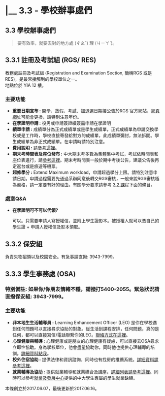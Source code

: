 # \|\_\_ 3.3 - 學校辦事處們

## 3.3 學校辦事處們

> 要有效率，就要去對的地方處 \(ㄔㄠˇ\) 理 \(ㄐㄧㄚˋ\)。

## 3.3.1 註冊及考試組 \(RGS/ RES\)

教務處註冊及考試組 \(Registration and Examination Section, 簡稱RGS 或是 RES\)，是最常接觸到的學校單位之一。  
地點位於 YIA 12 樓。

### 主要功能

* **重要日期宣布 :** 開學、放假、考試、加退選日期接公告於RGS 官方網站，[網頁網址](http://rgsntl.rgs.cuhk.edu.hk/rws_prd_life/pv_menu/gn_115085849.asp)可能會更換，請特別注意年份。
* **在學證明申請 :** 役男或申請簽證續簽需申請在學證明
* **績單申請 :** 成績單分為正式成績單或是學生成績單，正式成績單為申請交換學校或是工作時，學校直接寄發給對方的成績單，此成績單彌封，無法拆開。學生成績單為非正式成績單。在申請時請特別注意。
* **費用說明 :** 請[參考這裡](https://rgsntl.rgs.cuhk.edu.hk/rws_prd_life/re_menu_zh/gn_115089646.asp)。
* **期末考時間表及座位發布 :** 中大期末考多數為集體集中考試，考試依時間表和座位表進行，請[參考這裡](https://rgsntl.rgs.cuhk.edu.hk/rws_prd_life/re_menu/ex_00000493.asp)。期末考時間表一般於期中考後公告，建議公告後再定返台或是旅遊等機票。
* **超修學分 :** Extend Maximum workload，申請超過學分上限。請特別注意申請日期。申請過程需要先通過系辦同意後轉交RGS審核，一般來說RGS審核極為嚴格，請一定要有好的理由。有關學分要求請參考 [3.2 課程](32-xuan-8ab23f.md)下面的條目。

### 處室Q&A

* **在學證明可不可以代領?**  

  可以。只需要申請人寫授權信，並附上學生證影本。被授權人就可以憑自己的學生證 + 申請人授權信及影本領取。

## 3.3.2 保安組

負責失物招領以及校園安全。有急事請直撥: 3943-7999。

## 3.3.3 學生事務處 \(OSA\)

### 特別備註: 如果你/你朋友情緒不穩，請撥打5400-2055。緊急狀況請直撥保安組: 3943-7999。

### 主要功能

* **非本地生生活輔導員 :** Learning Enhancement Officer \(LEO\) 是你在學校遇到任何問題可以直接尋求協助的對象。從生活到課程安排，任何問題，真的是任何，都可以直接寫信/電話聯繫你的LEO。[聯絡方式在這裡](https://www.cuhk.edu.hk/osa/learning_contact.htm)。
* **心理健康與輔導 :**  心理健康或是朋友的心理健康有疑慮，可以直接去OSA尋求立即性協助。身為學校單位，他會盡量協助你，同時他也提供心理輔導的培訓。[詳細資料點我](http://www2.osa.cuhk.edu.hk/wacc/zh-TW/whats-new/latest-news)。
* **校外住宿協助 :** 提供法律和資訊諮詢，同時也有找房的推薦系統。[詳細資料請參考這裡](http://www.cuhk.edu.hk/osa/iss/OHIS_Trad_Chi/index.html)。
* **就業輔導及協助 :** 提供就業輔導和就業媒合及講座，[詳細列表請參考這裡](http://www.osa.cuhk.edu.hk/tc/viewers-categories/for-undergraduates/career-planning-development)。同時可以參考[就業及發展中心](http://cpdc.osa.cuhk.edu.hk/student/login)提供的中大學生專屬的學生就業缺額。

本條創立於2017.06.07，最後更新於2017.06.16。

